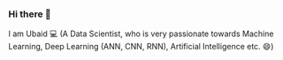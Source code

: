 ### Hi there 👋

I am Ubaid 💻 (A Data Scientist, who is very passionate towards Machine Learning, Deep Learning (ANN, CNN, RNN), Artificial Intelligence etc. 😄)
<!--
**ubaidahmadceh/ubaidahmadceh** is a ✨ _special_ ✨ repository because its `README.md` (this file) appears on your GitHub profile.

Here are some ideas to get you started:

- 🔭 I’m currently working on ...
- 🌱 I’m currently learning ...
- 👯 I’m looking to collaborate on ...
- 🤔 I’m looking for help with ...
- 💬 Ask me about ...
- 📫 How to reach me: ...
- 😄 Pronouns: ...
- ⚡ Fun fact: ...
-->
